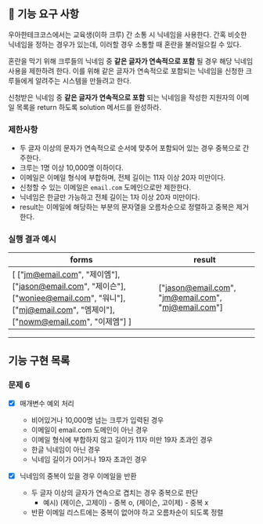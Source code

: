 ## 🚀 기능 요구 사항

우아한테크코스에서는 교육생(이하 크루) 간 소통 시 닉네임을 사용한다. 간혹 비슷한 닉네임을 정하는 경우가 있는데, 이러할 경우 소통할 때 혼란을 불러일으킬 수 있다.

혼란을 막기 위해 크루들의 닉네임 중 **같은 글자가 연속적으로 포함** 될 경우 해당 닉네임 사용을 제한하려 한다. 이를 위해 같은 글자가 연속적으로 포함되는 닉네임을 신청한 크루들에게 알려주는 시스템을 만들려고 한다.


신청받은 닉네임 중 **같은 글자가 연속적으로 포함** 되는 닉네임을 작성한 지원자의 이메일 목록을 return 하도록 solution 메서드를 완성하라.

### 제한사항

- 두 글자 이상의 문자가 연속적으로 순서에 맞추어 포함되어 있는 경우 중복으로 간주한다.
- 크루는 1명 이상 10,000명 이하이다.
- 이메일은 이메일 형식에 부합하며, 전체 길이는 11자 이상 20자 미만이다.
- 신청할 수 있는 이메일은 `email.com` 도메인으로만 제한한다.
- 닉네임은 한글만 가능하고 전체 길이는 1자 이상 20자 미만이다.
- result는 이메일에 해당하는 부분의 문자열을 오름차순으로 정렬하고 중복은 제거한다.

### 실행 결과 예시

| forms | result |
| --- | --- |
| [ ["jm@email.com", "제이엠"], ["jason@email.com", "제이슨"], ["woniee@email.com", "워니"], ["mj@email.com", "엠제이"], ["nowm@email.com", "이제엠"] ] | ["jason@email.com", "jm@email.com", "mj@email.com"] |

---

## 기능 구현 목록

### 문제 6

-[x] 매개변수 예외 처리
  - 비어있거나 10,000명 넘는 크루가 입력된 경우 
  - 이메일이 email.com 도메인이 아닌 경우
  - 이메일 형식에 부합하지 않고 길이가 11자 미만 19자 초과인 경우
  - 한글 닉네임이 아닌 경우
  - 닉네임 길이가 0이거나 19자 초과인 경우

-[x] 닉네임의 중복이 있을 경우 이메일을 반환
  - 두 글자 이상의 글자가 연속으로 겹치는 경우 중복으로 판단
    - 예시) (제이슨, 고제이) - 중복 o, (제이슨, 고이제) - 중복 x
  - 반환 이메일 리스트에는 중복이 없어야 하고 오름차순이 되도록 정렬